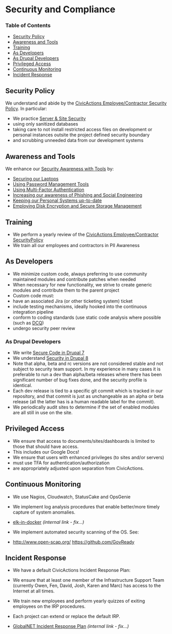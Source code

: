 # Security and Compliance

### Table of Contents

* [Security Policy](#security-policy)
* [Awareness and Tools](#awareness-and-tools)
* [Training](#training)
* [As Developers](#as-developers)
* [As Drupal Developers](#as-drupal-developers)
* [Privileged Access](#privileged-access)
* [Continuous Monitoring](#continuous-monitoring)
* [Incident Response](#incident-response)

## Security Policy

We understand and abide by the [CivicActions Employee/Contractor Security Policy](https://github.com/CivicActions/security-policy). In particular:

* We practice [Server & Site Security](https://github.com/CivicActions/security-policy#server--site-security)
* using only sanitized databases
* taking care to not install restricted access files on development or personal instances outsite the project defined security boundary
* and scrubbing unneeded data from our development systems

## Awareness and Tools

We enhance our [Security Awareness with Tools](https://github.com/CivicActions/security-policy/blob/master/tools/README.md#tfa-backup-codes) by:

* [Securing our Laptops](https://github.com/CivicActions/security-policy/blob/master/tools/README.md#securing-your-laptop)
* [Using Password Management Tools](https://github.com/CivicActions/security-policy/blob/master/tools/README.md#password-management-tools)
* [Using Multi-Factor Authentication](https://github.com/CivicActions/security-policy/blob/master/tools/README.md#use-two-factor-or-2-step-authentication-tfa-2fa)
* [Increasing our awareness of Phishing and Social Engineering](https://github.com/CivicActions/security-policy/blob/master/tools/README.md#phishing-and-social-engineering)
* [Keeping our Personal Systems up-to-date](https://github.com/CivicActions/security-policy/blob/master/tools/README.md#keep-your-systems-up-to-date)
* [Employing Disk Encryption and Secure Storage Management](https://github.com/CivicActions/security-policy/blob/master/tools/README.md#disk-encryption-and-storage-management)

## Training

* We perform a yearly review of the [CivicActions Employee/Contractor SecurityPolicy](https://github.com/CivicActions/security-policy)
* We train all our employees and contractors in PII Awareness

## As Developers

* We minimize custom code, always preferring to use community maintained modules and contribute patches when needed
* When necessary for new functionality, we strive to create generic modules and contribute them to the parent project
* Custom code must:
* have an associated Jira (or other ticketing system) ticket
* include testing mechanisms, ideally hooked into the continuous integration pipeline
* conform to coding standards (use static code analysis where possible (such as [DCQ](https://www.drupal.org/project/dcq))
* undergo security peer review

### As Drupal Developers

* We write [Secure Code in Drupal 7](https://www.drupal.org/docs/7/security/writing-secure-code)
* We understand [Security in Drupal 8](https://www.drupal.org/docs/8/security)
* Note that alpha, beta and rc versions are not considered stable and not subject to security team support. In my experience in many cases it is preferable to run a dev than alpha/beta releases where there has been significant number of bug fixes done, and the security profile is identical.
* Each dev release is tied to a specific git commit which is tracked in our repository, and that commit is just as unchangeable as an alpha or beta release (all the latter has is a human readable label for the commit).
* We periodically audit sites to determine if the set of enabled modules are all still in use on the site.

## Privileged Access

* We ensure that access to documents/sites/dashboards is limited to those that should have access.
* This includes our Google Docs!
* We ensure that users with enhanced privileges (to sites and/or servers)
* must use TFA for authentication/authorization
* are appropriately adjusted upon separation from CivicActions.

## Continuous Monitoring

* We use Nagios, Cloudwatch, StatusCake and OpsGenie
* We implement log analysis procedures that enable better/more timely capture of system anomalies.
* [elk-in-docker](https://git.civicactions.net/devops/elk-in-docker) *(internal link - fix…)*

* We implement automated security scanning of the OS. See:
* <http://www.open-scap.org/>
  <https://github.com/GovReady>

## Incident Response

* We have a default CivicActions Incident Response Plan:
* We ensure that at least one member of the Infrastructure Support Team (currently Owen, Fen, David, Josh, Karen and Marc) has access to the Internet at all times.
* We train new employees and perform yearly quizzes of exiting employees on the IRP procedures.

* Each project can extend or replace the default IRP.
* [GlobalNET Incident Response Plan](https://docs.google.com/a/civicactions.net/document/d/1hk2rODDPrbc7P-J-1l1UyCyx8cjEVQALd1MC53BijsA) *(internal link - fix…)*
